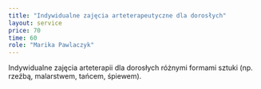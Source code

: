 ```yaml
---
title: "Indywidualne zajęcia arteterapeutyczne dla dorosłych"
layout: service
price: 70
time: 60
role: "Marika Pawlaczyk"
---
```


Indywidualne zajęcia arteterapii dla dorosłych różnymi formami sztuki (np. rzeźbą, malarstwem, tańcem, śpiewem).
